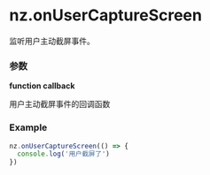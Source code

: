 # nz.onUserCaptureScreen

监听用户主动截屏事件。

### 参数

**function callback**

用户主动截屏事件的回调函数

### Example

```ts
nz.onUserCaptureScreen(() => {
  console.log('用户截屏了')
})
```
